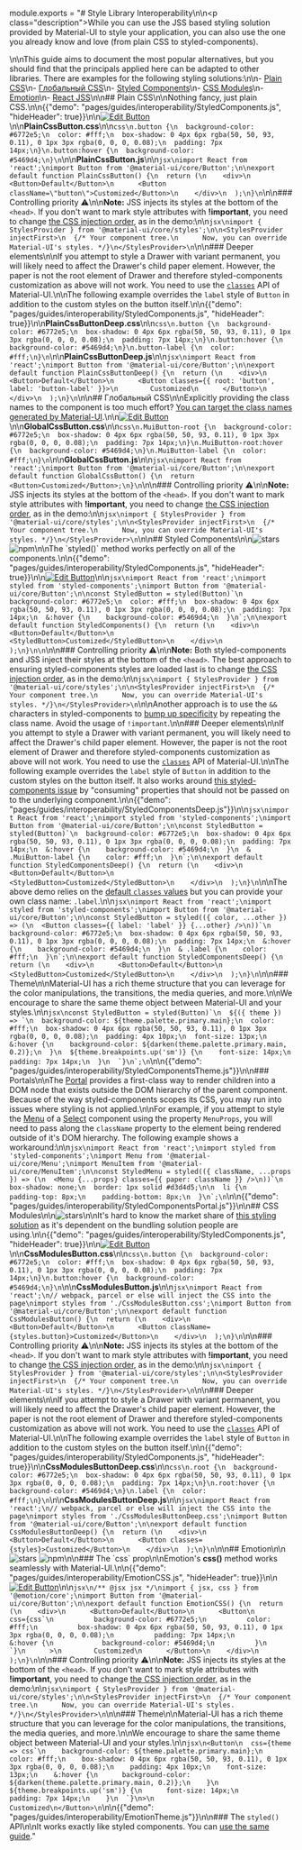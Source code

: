 module.exports = "# Style Library Interoperability\n\n<p class=\"description\">While you can use the JSS based styling solution provided by Material-UI to style your application, you can also use the one you already know and love (from plain CSS to styled-components).</p>\n\nThis guide aims to document the most popular alternatives, but you should find that the principals applied here can be adapted to other libraries. There are examples for the following styling solutions:\n\n- [Plain CSS](#plain-css)\n- [Глобальный CSS](#global-css)\n- [Styled Components](#styled-components)\n- [CSS Modules](#css-modules)\n- [Emotion](#emotion)\n- [React JSS](#react-jss)\n\n## Plain CSS\n\nNothing fancy, just plain CSS.\n\n{{\"demo\": \"pages/guides/interoperability/StyledComponents.js\", \"hideHeader\": true}}\n\n[![Edit Button](https://codesandbox.io/static/img/play-codesandbox.svg)](https://codesandbox.io/s/plain-css-mtzri)\n\n**PlainCssButton.css**\n\n```css\n.button {\n  background-color: #6772e5;\n  color: #fff;\n  box-shadow: 0 4px 6px rgba(50, 50, 93, 0.11), 0 1px 3px rgba(0, 0, 0, 0.08);\n  padding: 7px 14px;\n}\n.button:hover {\n  background-color: #5469d4;\n}\n```\n\n**PlainCssButton.js**\n\n```jsx\nimport React from 'react';\nimport Button from '@material-ui/core/Button';\n\nexport default function PlainCssButton() {\n  return (\n    <div>\n      <Button>Default</Button>\n      <Button className=\"button\">Customized</Button>\n    </div>\n  );\n}\n```\n\n### Controlling priority ⚠️\n\n**Note:** JSS injects its styles at the bottom of the `<head>`. If you don't want to mark style attributes with **!important**, you need to change [the CSS injection order](/styles/advanced/#css-injection-order), as in the demo:\n\n```jsx\nimport { StylesProvider } from '@material-ui/core/styles';\n\n<StylesProvider injectFirst>\n  {/* Your component tree.\n      Now, you can override Material-UI's styles. */}\n</StylesProvider>\n```\n\n### Deeper elements\n\nIf you attempt to style a Drawer with variant permanent, you will likely need to affect the Drawer's child paper element. However, the paper is not the root element of Drawer and therefore styled-components customization as above will not work. You need to use the [`classes`](/styles/advanced/#overriding-styles-classes-prop) API of Material-UI.\n\nThe following example overrides the `label` style of `Button` in addition to the custom styles on the button itself.\n\n{{\"demo\": \"pages/guides/interoperability/StyledComponents.js\", \"hideHeader\": true}}\n\n**PlainCssButtonDeep.css**\n\n```css\n.button {\n  background-color: #6772e5;\n  box-shadow: 0 4px 6px rgba(50, 50, 93, 0.11), 0 1px 3px rgba(0, 0, 0, 0.08);\n  padding: 7px 14px;\n}\n.button:hover {\n  background-color: #5469d4;\n}\n.button-label {\n  color: #fff;\n}\n```\n\n**PlainCssButtonDeep.js**\n\n```jsx\nimport React from 'react';\nimport Button from '@material-ui/core/Button';\n\nexport default function PlainCssButtonDeep() {\n  return (\n    <div>\n      <Button>Default</Button>\n      <Button classes={{ root: 'button', label: 'button-label' }}>\n        Customized\n      </Button>\n    </div>\n  );\n}\n```\n\n## Глобальный CSS\n\nExplicitly providing the class names to the component is too much effort? [You can target the class names generated by Material-UI](/styles/advanced/#with-material-ui-core).\n\n[![Edit Button](https://codesandbox.io/static/img/play-codesandbox.svg)](https://codesandbox.io/s/global-css-bir9e)\n\n**GlobalCssButton.css**\n\n```css\n.MuiButton-root {\n  background-color: #6772e5;\n  box-shadow: 0 4px 6px rgba(50, 50, 93, 0.11), 0 1px 3px rgba(0, 0, 0, 0.08);\n  padding: 7px 14px;\n}\n.MuiButton-root:hover {\n  background-color: #5469d4;\n}\n.MuiButton-label {\n  color: #fff;\n}\n```\n\n**GlobalCssButton.js**\n\n```jsx\nimport React from 'react';\nimport Button from '@material-ui/core/Button';\n\nexport default function GlobalCssButton() {\n  return <Button>Customized</Button>;\n}\n```\n\n### Controlling priority ⚠️\n\n**Note:** JSS injects its styles at the bottom of the `<head>`. If you don't want to mark style attributes with **!important**, you need to change [the CSS injection order](/styles/advanced/#css-injection-order), as in the demo:\n\n```jsx\nimport { StylesProvider } from '@material-ui/core/styles';\n\n<StylesProvider injectFirst>\n  {/* Your component tree.\n      Now, you can override Material-UI's styles. */}\n</StylesProvider>\n```\n\n## Styled Components\n\n![stars](https://img.shields.io/github/stars/styled-components/styled-components.svg?style=social&label=Star) ![npm](https://img.shields.io/npm/dm/styled-components.svg?)\n\nThe `styled()` method works perfectly on all of the components.\n\n{{\"demo\": \"pages/guides/interoperability/StyledComponents.js\", \"hideHeader\": true}}\n\n[![Edit Button](https://codesandbox.io/static/img/play-codesandbox.svg)](https://codesandbox.io/s/styled-components-r1fsr)\n\n```jsx\nimport React from 'react';\nimport styled from 'styled-components';\nimport Button from '@material-ui/core/Button';\n\nconst StyledButton = styled(Button)`\n  background-color: #6772e5;\n  color: #fff;\n  box-shadow: 0 4px 6px rgba(50, 50, 93, 0.11), 0 1px 3px rgba(0, 0, 0, 0.08);\n  padding: 7px 14px;\n  &:hover {\n    background-color: #5469d4;\n  }\n`;\n\nexport default function StyledComponents() {\n  return (\n    <div>\n      <Button>Default</Button>\n      <StyledButton>Customized</StyledButton>\n    </div>\n  );\n}\n\n```\n\n### Controlling priority ⚠️\n\n**Note:** Both styled-components and JSS inject their styles at the bottom of the `<head>`. The best approach to ensuring styled-components styles are loaded last is to change [the CSS injection order](/styles/advanced/#css-injection-order), as in the demo:\n\n```jsx\nimport { StylesProvider } from '@material-ui/core/styles';\n\n<StylesProvider injectFirst>\n  {/* Your component tree.\n      Now, you can override Material-UI's styles. */}\n</StylesProvider>\n```\n\nAnother approach is to use the `&&` characters in styled-components to [bump up specificity](https://www.styled-components.com/docs/advanced#issues-with-specificity) by repeating the class name. Avoid the usage of `!important`.\n\n### Deeper elements\n\nIf you attempt to style a Drawer with variant permanent, you will likely need to affect the Drawer's child paper element. However, the paper is not the root element of Drawer and therefore styled-components customization as above will not work. You need to use the [`classes`](/styles/advanced/#overriding-styles-classes-prop) API of Material-UI.\n\nThe following example overrides the `label` style of `Button` in addition to the custom styles on the button itself. It also works around [this styled-components issue](https://github.com/styled-components/styled-components/issues/439) by \"consuming\" properties that should not be passed on to the underlying component.\n\n{{\"demo\": \"pages/guides/interoperability/StyledComponentsDeep.js\"}}\n\n```jsx\nimport React from 'react';\nimport styled from 'styled-components';\nimport Button from '@material-ui/core/Button';\n\nconst StyledButton = styled(Button)`\n  background-color: #6772e5;\n  box-shadow: 0 4px 6px rgba(50, 50, 93, 0.11), 0 1px 3px rgba(0, 0, 0, 0.08);\n  padding: 7px 14px;\n  &:hover {\n    background-color: #5469d4;\n  }\n  & .MuiButton-label {\n    color: #fff;\n  }\n`;\n\nexport default function StyledComponentsDeep() {\n  return (\n    <div>\n      <Button>Default</Button>\n      <StyledButton>Customized</StyledButton>\n    </div>\n  );\n}\n```\n\nThe above demo relies on the [default `classes` values](/styles/advanced/#with-material-ui-core) but you can provide your own class name: `.label`.\n\n```jsx\nimport React from 'react';\nimport styled from 'styled-components';\nimport Button from '@material-ui/core/Button';\n\nconst StyledButton = styled(({ color, ...other }) => (\n  <Button classes={{ label: 'label' }} {...other} />\n))`\n  background-color: #6772e5;\n  box-shadow: 0 4px 6px rgba(50, 50, 93, 0.11), 0 1px 3px rgba(0, 0, 0, 0.08);\n  padding: 7px 14px;\n  &:hover {\n    background-color: #5469d4;\n  }\n  & .label {\n    color: #fff;\n  }\n`;\n\nexport default function StyledComponentsDeep() {\n  return (\n    <div>\n      <Button>Default</Button>\n      <StyledButton>Customized</StyledButton>\n    </div>\n  );\n}\n```\n\n### Theme\n\nMaterial-UI has a rich theme structure that you can leverage for the color manipulations, the transitions, the media queries, and more.\n\nWe encourage to share the same theme object between Material-UI and your styles.\n\n```jsx\nconst StyledButton = styled(Button)`\n  ${({ theme }) => `\n  background-color: ${theme.palette.primary.main};\n  color: #fff;\n  box-shadow: 0 4px 6px rgba(50, 50, 93, 0.11), 0 1px 3px rgba(0, 0, 0, 0.08);\n  padding: 4px 10px;\n  font-size: 13px;\n  &:hover {\n    background-color: ${darken(theme.palette.primary.main, 0.2)};\n  }\n  ${theme.breakpoints.up('sm')} {\n    font-size: 14px;\n    padding: 7px 14px;\n  }\n  `}\n`;\n```\n\n{{\"demo\": \"pages/guides/interoperability/StyledComponentsTheme.js\"}}\n\n### Portals\n\nThe [Portal](/components/portal/) provides a first-class way to render children into a DOM node that exists outside the DOM hierarchy of the parent component. Because of the way styled-components scopes its CSS, you may run into issues where styling is not applied.\n\nFor example, if you attempt to style the [Menu](/components/menus/) of a [Select](/components/selects/) component using the property `MenuProps`, you will need to pass along the `className` property to the element being rendered outside of it's DOM hierarchy. The following example shows a workaround:\n\n```jsx\nimport React from 'react';\nimport styled from 'styled-components';\nimport Menu from '@material-ui/core/Menu';\nimport MenuItem from '@material-ui/core/MenuItem';\n\nconst StyledMenu = styled(({ className, ...props }) => (\n  <Menu {...props} classes={{ paper: className }} />\n))`\n  box-shadow: none;\n  border: 1px solid #d3d4d5;\n\n  li {\n    padding-top: 8px;\n    padding-bottom: 8px;\n  }\n`;\n```\n\n{{\"demo\": \"pages/guides/interoperability/StyledComponentsPortal.js\"}}\n\n## CSS Modules\n\n![stars](https://img.shields.io/github/stars/css-modules/css-modules.svg?style=social&label=Star)\n\nIt's hard to know the market share of [this styling solution](https://github.com/css-modules/css-modules) as it's dependent on the bundling solution people are using.\n\n{{\"demo\": \"pages/guides/interoperability/StyledComponents.js\", \"hideHeader\": true}}\n\n[![Edit Button](https://codesandbox.io/static/img/play-codesandbox.svg)](https://codesandbox.io/s/css-modules-3j29h)\n\n**CssModulesButton.css**\n\n```css\n.button {\n  background-color: #6772e5;\n  color: #fff;\n  box-shadow: 0 4px 6px rgba(50, 50, 93, 0.11), 0 1px 3px rgba(0, 0, 0, 0.08);\n  padding: 7px 14px;\n}\n.button:hover {\n  background-color: #5469d4;\n}\n```\n\n**CssModulesButton.js**\n\n```jsx\nimport React from 'react';\n// webpack, parcel or else will inject the CSS into the page\nimport styles from './CssModulesButton.css';\nimport Button from '@material-ui/core/Button';\n\nexport default function CssModulesButton() {\n  return (\n    <div>\n      <Button>Default</Button>\n      <Button className={styles.button}>Customized</Button>\n    </div>\n  );\n}\n```\n\n### Controlling priority ⚠️\n\n**Note:** JSS injects its styles at the bottom of the `<head>`. If you don't want to mark style attributes with **!important**, you need to change [the CSS injection order](/styles/advanced/#css-injection-order), as in the demo:\n\n```jsx\nimport { StylesProvider } from '@material-ui/core/styles';\n\n<StylesProvider injectFirst>\n  {/* Your component tree.\n      Now, you can override Material-UI's styles. */}\n</StylesProvider>\n```\n\n### Deeper elements\n\nIf you attempt to style a Drawer with variant permanent, you will likely need to affect the Drawer's child paper element. However, the paper is not the root element of Drawer and therefore styled-components customization as above will not work. You need to use the [`classes`](/styles/advanced/#overriding-styles-classes-prop) API of Material-UI.\n\nThe following example overrides the `label` style of `Button` in addition to the custom styles on the button itself.\n\n{{\"demo\": \"pages/guides/interoperability/StyledComponents.js\", \"hideHeader\": true}}\n\n**CssModulesButtonDeep.css**\n\n```css\n.root {\n  background-color: #6772e5;\n  box-shadow: 0 4px 6px rgba(50, 50, 93, 0.11), 0 1px 3px rgba(0, 0, 0, 0.08);\n  padding: 7px 14px;\n}\n.root:hover {\n  background-color: #5469d4;\n}\n.label {\n  color: #fff;\n}\n```\n\n**CssModulesButtonDeep.js**\n\n```jsx\nimport React from 'react';\n// webpack, parcel or else will inject the CSS into the page\nimport styles from './CssModulesButtonDeep.css';\nimport Button from '@material-ui/core/Button';\n\nexport default function CssModulesButtonDeep() {\n  return (\n    <div>\n      <Button>Default</Button>\n      <Button classes={styles}>Customized</Button>\n    </div>\n  );\n}\n```\n\n## Emotion\n\n![stars](https://img.shields.io/github/stars/emotion-js/emotion.svg?style=social&label=Star) ![npm](https://img.shields.io/npm/dm/emotion.svg?)\n\n### The `css` prop\n\nEmotion's **css()** method works seamlessly with Material-UI.\n\n{{\"demo\": \"pages/guides/interoperability/EmotionCSS.js\", \"hideHeader\": true}}\n\n[![Edit Button](https://codesandbox.io/static/img/play-codesandbox.svg)](https://codesandbox.io/s/emotion-bgfxj)\n\n```jsx\n/** @jsx jsx */\nimport { jsx, css } from '@emotion/core';\nimport Button from '@material-ui/core/Button';\n\nexport default function EmotionCSS() {\n  return (\n    <div>\n      <Button>Default</Button>\n      <Button\n        css={css`\n          background-color: #6772e5;\n          color: #fff;\n          box-shadow: 0 4px 6px rgba(50, 50, 93, 0.11), 0 1px 3px rgba(0, 0, 0, 0.08);\n          padding: 7px 14px;\n          &:hover {\n            background-color: #5469d4;\n          }\n        `}\n      >\n        Customized\n      </Button>\n    </div>\n  );\n}\n```\n\n### Controlling priority ⚠️\n\n**Note:** JSS injects its styles at the bottom of the `<head>`. If you don't want to mark style attributes with **!important**, you need to change [the CSS injection order](/styles/advanced/#css-injection-order), as in the demo:\n\n```jsx\nimport { StylesProvider } from '@material-ui/core/styles';\n\n<StylesProvider injectFirst>\n  {/* Your component tree.\n      Now, you can override Material-UI's styles. */}\n</StylesProvider>\n```\n\n### Theme\n\nMaterial-UI has a rich theme structure that you can leverage for the color manipulations, the transitions, the media queries, and more.\n\nWe encourage to share the same theme object between Material-UI and your styles.\n\n```jsx\n<Button\n  css={theme => css`\n    background-color: ${theme.palette.primary.main};\n    color: #fff;\n    box-shadow: 0 4px 6px rgba(50, 50, 93, 0.11), 0 1px 3px rgba(0, 0, 0, 0.08);\n    padding: 4px 10px;\n    font-size: 13px;\n    &:hover {\n      background-color: ${darken(theme.palette.primary.main, 0.2)};\n    }\n    ${theme.breakpoints.up('sm')} {\n      font-size: 14px;\n      padding: 7px 14px;\n    }\n  `}\n>\n  Customized\n</Button>\n```\n\n{{\"demo\": \"pages/guides/interoperability/EmotionTheme.js\"}}\n\n### The `styled()` API\n\nIt works exactly like styled components. You can [use the same guide](/guides/interoperability/#styled-components)."